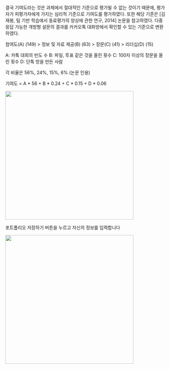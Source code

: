 


결국 기여도라는 것은 과제에서 절대적인 기준으로 평가될 수 없는 것이기 때문에, 
평가자가 피평가자에게 가지는 심리적 기준으로 기여도를 평가하였다.
또한 해당 기준은 [김재봉, 팀 기반 학습에서 동료평가의 양상에 관한 연구, 2014] 논문을 참고하였다.
다중 응답 가능한 개방형 설문의 결과를 카카오톡 대화방에서 확인할 수 있는 기준으로 변환하였다.

참여도(A) (149) > 정보 및 자료 제공(B) (63) > 장문(C) (41) > 리더십(D) (15)

A: 카톡 대회의 빈도 수
B: 파일, 투표 같은 것을 올린 횟수
C: 100자 이상의 장문을 올린 횟수
D: 단톡 방을 만든 사람

각 비율은 56%, 24%, 15%, 6%
(논문 인용)

기여도 = A * 56 + B * 0.24 + C * 0.15 + D * 0.06


<img src="https://user-images.githubusercontent.com/63048392/113374898-369dcf00-93a9-11eb-97de-4e04103c1037.jpg" width="400">

포트폴리오 저장하기 버튼을 누르고 자신의 정보를 입력합니다

<img src="https://user-images.githubusercontent.com/63048392/113375748-09522080-93ab-11eb-91e7-9358a1c29853.jpg" width="400">








